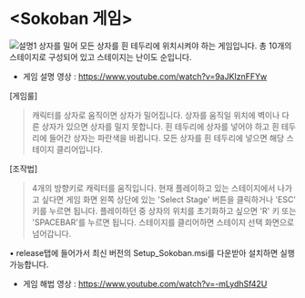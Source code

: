 <Sokoban 게임>
==============
![설명1](https://user-images.githubusercontent.com/63161899/85223040-c6662400-b3fa-11ea-9e0a-27335fb4d4fd.PNG)
상자를 밀어 모든 상자를 흰 테두리에 위치시켜야 하는 게임입니다.
총 10개의 스테이지로 구성되어 있고 스테이지는 난이도 순입니다.
* 게임 설명 영상 : https://www.youtube.com/watch?v=9aJKIznFFYw

[게임룰]
> 캐릭터를 상자로 움직이면 상자가 밀어집니다.
> 상자를 움직일 위치에 벽이나 다른 상자가 있으면 상자를 밀지 못합니다.
> 흰 테두리에 상자를 넣어야 하고 흰 테두리에 들어간 상자는 파란색을 바뀝니다.
> 모든 상자를 흰 테두리에 넣으면 해당 스테이지 클리어입니다.

[조작법]
> 4개의 방향키로 캐릭터를 움직입니다.
> 현재 플레이하고 있는 스테이지에서 나가고 싶다면 게임 화면 왼쪽 상단에 있는 'Select Stage' 버튼을 클릭하거나 'ESC' 키를 누르면 됩니다.
> 플레이하던 중 상자의 위치를 초기화하고 싶으면 'R' 키 또는 'SPACEBAR'를 누르면 됩니다.
> 스테이지를 클리어하면 스테이지 선택 화면으로 넘어갑니다.

• release탭에 들어가서 최신 버전의 Setup_Sokoban.msi를 다운받아 설치하면 실행가능합니다.
* 게임 해법 영상 : https://www.youtube.com/watch?v=-mLydhSf42U
